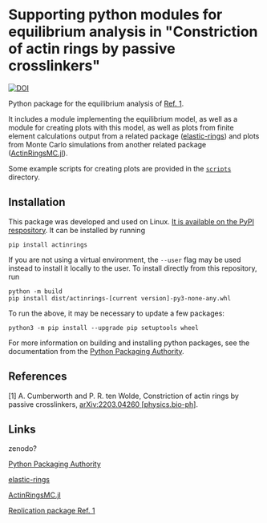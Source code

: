 # Supporting python modules for equilibrium analysis in "Constriction of actin rings by passive crosslinkers"

[![DOI](https://zenodo.org/badge/420147949.svg)](https://zenodo.org/badge/latestdoi/420147949)

Python package for the equilibrium analysis of [Ref. 1](#references).

It includes a module implementing the equilibrium model, as well as a module for creating plots with this model, as well as plots from finite element calculations output from a related package ([elastic-rings](https://github.com/cumberworth/elastic-rings)) and plots from Monte Carlo simulations from another related package ([ActinRingsMC.jl](https://github.com/cumberworth/ActinRingsMC.jl)).

Some example scripts for creating plots are provided in the [`scripts`](scripts/) directory.

## Installation

This package was developed and used on Linux.
[It is available on the PyPI respository](https://pypi.org/project/actinrings/).
It can be installed by running
```
pip install actinrings
```
If you are not using a virtual environment, the `--user` flag may be used instead to install it locally to the user.
To install directly from this repository, run
```
python -m build
pip install dist/actinrings-[current version]-py3-none-any.whl
```
To run the above, it may be necessary to update a few packages:
```
python3 -m pip install --upgrade pip setuptools wheel
```

For more information on building and installing python packages, see the documentation from the [Python Packaging Authority](https://packaging.python.org/en/latest/).

## References

[1] A. Cumberworth and P. R. ten Wolde, Constriction of actin rings by passive crosslinkers, [arXiv:2203.04260 [physics.bio-ph]](https://doi.org/10.48550/arXiv.2203.04260).

## Links

zenodo?

[Python Packaging Authority](https://packaging.python.org/en/latest/)

[elastic-rings](https://github.com/cumberworth/elastic-rings)

[ActinRingsMC.jl](https://github.com/cumberworth/ActinRingsMC.jl)

[Replication package Ref. 1](https://doi.org/10.5281/zenodo.6327217)
